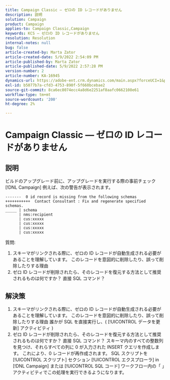 ```yaml
---
title: Campaign Classic — ゼロの ID レコードがありません
description: 説明
solution: Campaign
product: Campaign
applies-to: Campaign Classic,Campaign
keywords: KCS — ゼロの ID レコードがありません
resolution: Resolution
internal-notes: null
bug: false
article-created-by: Marta Zator
article-created-date: 5/9/2022 2:54:09 PM
article-published-by: Marta Zator
article-published-date: 5/9/2022 2:57:28 PM
version-number: 2
article-number: KA-16945
dynamics-url: https://adobe-ent.crm.dynamics.com/main.aspx?forceUCI=1&pagetype=entityrecord&etn=knowledgearticle&id=7692b4e0-a7cf-ec11-a7b5-0022480a8e40
exl-id: b5077b7a-cfd3-4753-890f-5f660bcebae2
source-git-commit: 8ca6ec8074ecc4a8d6e2251af8aafc0662108e61
workflow-type: tm+mt
source-wordcount: '200'
ht-degree: 2%

---
```


# Campaign Classic — ゼロの ID レコードがありません

## 説明

ビルドのアップグレード前に、アップグレードを実行する際の事前チェック [!DNL Campaign] 例えば、次の警告が表示されます。

```
-------  0 id record is missing from the following schemas
+++++++++++  Contact Consultant : Fix and regenerate specified schemas.
_____ | schema                  
      | nms:recipient           
      | cus:xxxxx     
      | cus:xxxxx        
      | cus:xxxxx       
      | cus:xxxxx            
```

質問:

1. スキーマがリンクされる際に、ゼロの ID レコードが自動生成される必要があることを理解しています。 このレコードを意図的に削除したり、誤って削除したりする理由
1. ゼロ ID レコードが削除されたら、そのレコードを復元する方法として推奨されるものは何ですか？ 直接 SQL コマンド？

## 解決策

1. スキーマがリンクされる際に、ゼロの ID レコードが自動生成される必要があることを理解しています。 このレコードを意図的に削除したり、誤って削除したりする理由 誰かが SQL を直接実行し、( [!UICONTROL データを更新] アクティビティ )
1. ゼロ ID レコードが削除されたら、そのレコードを復元する方法として推奨されるものは何ですか？ 直接 SQL コマンド？ スキーマ内のすべての整数列を見つけ、それらすべての列に 0 が入力された INSERT クエリを作成します。 これにより、0 レコードが再作成されます。 SQL スクリプトを [!UICONTROL スクリプト] セクション [!UICONTROL エクスプローラ] in [!DNL Campaign] または [!UICONTROL SQL コード] ワークフロー内の「 」アクティビティでこの処理を実行できるようになります。
